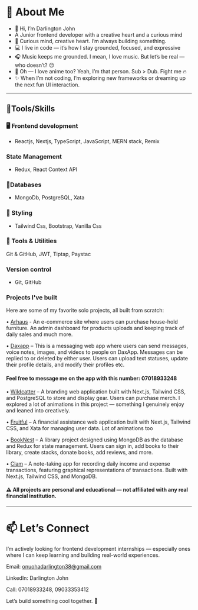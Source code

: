 # 🌟 About Me

- 👋 Hi, I’m Darlington John
-  A Junior frontend developer with a creative heart and a curious mind
-  🧠 Curious mind, creative heart. I’m always building something.
-  💻 I live in code — it’s how I stay grounded, focused, and expressive
-  🎧 Music keeps me grounded. I mean, I love music. But let’s be real — who doesn’t? 😒
-  🎌 Oh — I love anime too? Yeah, I’m that person. Sub > Dub. Fight me 🔥
-  ✨ When I’m not coding, I’m exploring new frameworks or dreaming up the next fun UI interaction.

---

## 🚀Tools/Skills

### 🖥️ Frontend development
- Reactjs, Nextjs, TypeScript, JavaScript, MERN stack, Remix
  
### State Management
- Redux, React Context API

### 💾Databases
- MongoDb, PostgreSQL, Xata

### 🎨 Styling
- Tailwind Css, Bootstrap, Vanilla Css

### 🧰 Tools & Utilities
Git & GitHub, JWT, Tiptap, Paystac

### Version control
- Git, GitHub  

### Projects I've built
Here are some of my favorite solo projects, all built from scratch:

•	[Arhaus](https://tailwindcss.com/) -   An e-commerce site where users can purchase house-hold furniture. An admin dashboard for products uploads and keeping track of daily sales and much more.

•	[Daxapp](https://daxapp.vercel.app/) – This is a messaging web app where users can send messages, voice notes, images, and videos to people on DaxApp. Messages can be replied to or deleted by either user. Users can upload text statuses, update their profile details, and modify their profiles etc. 
 #### Feel free to message me on the app with this number: 07018933248

•	[Wildcatter](https://darlington-wildcatter.vercel.app/) – A branding web application built with Next.js, Tailwind CSS, and PostgreSQL to store and display gear. Users can purchase merch. I explored a lot of animations in this project — something I genuinely enjoy and leaned into creatively.

•	[Fruitful](https://darlington-fruitful.vercel.app/) – A financial assistance web application built with Next.js, Tailwind CSS, and Xata for managing user data. Lot of animations too

•	[BookNest](https://darlington-booknest.vercel.app/) – A library project designed using MongoDB as the database and Redux for state management. Users can sign in, add books to their library, create stacks, donate books, add reviews, and more.

•	 [Clam](https://darlington-clam.vercel.app/) – A note-taking app for recording daily income and expense transactions, featuring graphical representations of transactions. Built with Next.js, Tailwind CSS, and MongoDB.

#### ⚠️ All projects are personal and educational — not affiliated with any real financial institution.

---

# 📫 Let’s Connect
I’m actively looking for frontend development internships — especially ones where I can keep learning and building real-world experiences.

Email: onuohadarlington38@gmail.com

LinkedIn: Darlington John

Call: 07018933248, 09033353412

Let’s build something cool together. 🚀

